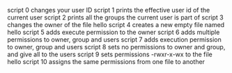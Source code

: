 script 0 changes your user ID
script 1 prints the effective user id of the current user
script 2 prints all the groups the current user is part of
script 3 changes the owner of the file hello
script 4 creates a new empty file named hello
script 5 adds execute permission to the owner
script 6 adds multiple permissions to owner, group and users
script 7 adds execution permission to owner, group and users
script 8 sets no permissions to owner and group, and give all to the users
script 9 sets permissions -rwxr-x-wx to the file hello
script 10 assigns the same permissions from one file to another
